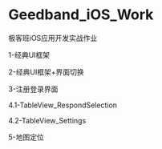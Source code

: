 # Geedband_iOS_Work
极客班iOS应用开发实战作业

1-经典UI框架

2-经典UI框架+界面切换

3-注册登录界面

4.1-TableView_RespondSelection

4.2-TableView_Settings

5-地图定位
